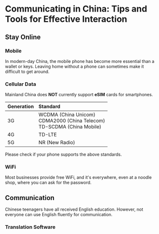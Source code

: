 # Communicating in China: Tips and Tools for Effective Interaction

## Stay Online

### Mobile

In modern-day China, the mobile phone has become more essential than a wallet or keys. Leaving home without a phone can sometimes make it difficult to get around.

### Cellular Data

Mainland China does **NOT** currently support **eSIM** cards for smartphones.

| Generation | Standard                                                                |
| :--------- | :---------------------------------------------------------------------- |
| 3G         | WCDMA (China Unicom)<br/>CDMA2000 (China Telecom)<br/>TD-SCDMA (China Mobile) |
| 4G         | TD-LTE                                                                  |
| 5G         | NR (New Radio)                                                          |

Please check if your phone supports the above standards.

### WiFi

Most businesses provide free WiFi, and it's everywhere, even at a noodle shop, where you can ask for the password.

## Communication

Chinese teenagers have all received English education. However, not everyone can use English fluently for communication.

### Translation Software